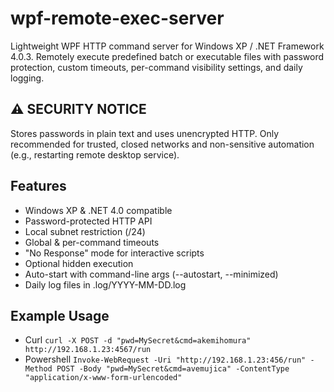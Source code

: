 # wpf-remote-exec-server
Lightweight WPF HTTP command server for Windows XP / .NET Framework 4.0.3.
Remotely execute predefined batch or executable files with password protection,
custom timeouts, per-command visibility settings, and daily logging.

## ⚠ SECURITY NOTICE

Stores passwords in plain text and uses unencrypted HTTP.
Only recommended for trusted, closed networks and non-sensitive automation
(e.g., restarting remote desktop service).

## Features

- Windows XP & .NET 4.0 compatible
- Password-protected HTTP API
- Local subnet restriction (/24)
- Global & per-command timeouts
- "No Response" mode for interactive scripts
- Optional hidden execution
- Auto-start with command-line args (--autostart, --minimized)
- Daily log files in .log/YYYY-MM-DD.log



## Example Usage

- Curl
  `curl -X POST -d "pwd=MySecret&cmd=akemihomura" http://192.168.1.23:4567/run`
- Powershell
  `Invoke-WebRequest -Uri "http://192.168.1.23:456/run" -Method POST -Body "pwd=MySecret&cmd=avemujica" -ContentType "application/x-www-form-urlencoded"`


